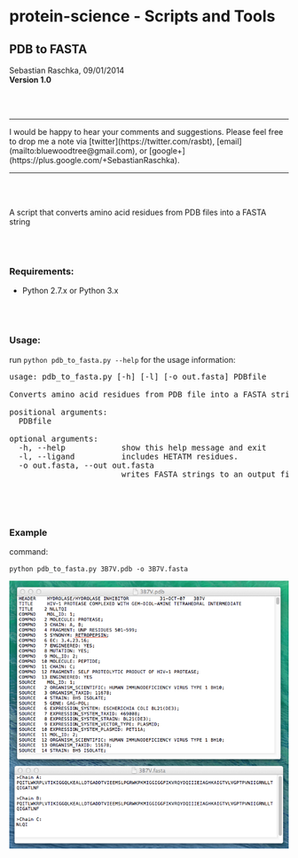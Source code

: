 
# protein-science - Scripts and Tools

## PDB to FASTA


Sebastian Raschka, 09/01/2014  
**Version 1.0**

<br>
<br>

<hr>
I would be happy to hear your comments and suggestions. 
Please feel free to drop me a note via
[twitter](https://twitter.com/rasbt), [email](mailto:bluewoodtree@gmail.com), or [google+](https://plus.google.com/+SebastianRaschka).
<hr>

<br>
<br>


A script that converts amino acid residues from PDB files into a FASTA string

<br>
<br>

### Requirements:

- Python 2.7.x or Python 3.x

<br>
<br>

### Usage:

run `python pdb_to_fasta.py --help` for the usage information:

<pre>
usage: pdb_to_fasta.py [-h] [-l] [-o out.fasta] PDBfile

Converts amino acid residues from PDB file into a FASTA string

positional arguments:
  PDBfile

optional arguments:
  -h, --help            show this help message and exit
  -l, --ligand          includes HETATM residues.
  -o out.fasta, --out out.fasta
                        writes FASTA strings to an output file instead of printing it to the screen

</pre>

<br>
<br>

### Example

command:

	python pdb_to_fasta.py 3B7V.pdb -o 3B7V.fasta



![](./images/fasta.png)

